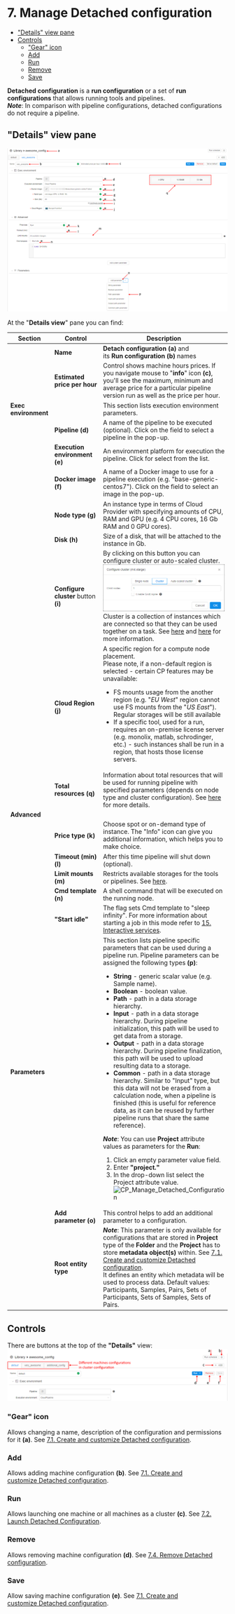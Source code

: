 # 7. Manage Detached configuration

- ["Details" view pane](#details-view-pane)
- [Controls](#controls)
    - ["Gear" icon](#gear-icon)
    - [Add](#add)
    - [Run](#run)
    - [Remove](#remove)
    - [Save](#save)

**Detached configuration** is a **run configuration** or a set of **run configurations** that allows running tools and pipelines.  
**_Note_**: In comparison with pipeline configurations, detached configurations do not require a pipeline.

## "Details" view pane

![CP_Manage_Detached_Configuration](attachments/Manage_Detached_Configuration_1.png)

At the "**Details view**" pane you can find:

| Section | Control | Description |
|---|---|---|
|  | **Name** | **Detach configuration (a)** and its **Run configuration (b)** names |
|  | **Estimated price per hour** | Control shows machine hours prices. If you navigate mouse to "**info**" icon **(c)**, you'll see the maximum, minimum and average price for a particular pipeline version run as well as the price per hour. |
| **Exec environment** |  | This section lists execution environment parameters. |
|  | **Pipeline (d)** | A name of the pipeline to be executed (optional). Click on the field to select a pipeline in the pop-up. |
|  | **Execution environment (e)** | An environment platform for execution the pipeline. Click for select from the list. |
|  | **Docker image (f)** | A name of a Docker image to use for a pipeline execution (e.g. "base-generic-centos7"). Click on the field to select an image in the pop-up. |
|  | **Node type (g)** | An instance type in terms of Cloud Provider with specifying amounts of CPU, RAM and GPU (e.g. 4 CPU cores, 16 Gb RAM and 0 GPU cores). |
|  | **Disk (h)** | Size of a disk, that will be attached to the instance in Gb. |
|  | **Configure cluster** button **(i)** | By clicking on this button you can configure cluster or auto-scaled cluster.<br />![CP_Manage_Detached_Configuration](attachments/Manage_Detached_Configuration_2.png)<br />Cluster is a collection of instances which are connected so that they can be used together on a task. See [here](../06_Manage_Pipeline/6._Manage_Pipeline.md#configuration) and [here](7.2._Launch_Detached_Configuration.md) for more information.<br /> |
|  | **Cloud Region (j)** | A specific region for a compute node placement.<br />Please note, if a non-default region is selected - certain CP features may be unavailable:<br /><ul><li>FS mounts usage from the another region (e.g. "_EU West_" region cannot use FS mounts from the "_US East_"). Regular storages will be still available</li><li>If a specific tool, used for a run, requires an on-premise license server (e.g. monolix, matlab, schrodinger, etc.) - such instances shall be run in a region, that hosts those license servers.</li></ul> |
|  | **Total resources (q)** | Information about total resources that will be used for running pipeline with specified parameters (depends on node type and cluster configuration). See [here](../06_Manage_Pipeline/6._Manage_Pipeline.md#configuration) for more details. |
| **Advanced** |  |  |
|  | **Price type (k)** | Choose spot or on-demand type of instance. The "Info" icon can give you additional information, which helps you to make choice. |
|  | **Timeout (min) (l)** | After this time pipeline will shut down (optional). |
|  | **Limit mounts (m)** | Restricts available storages for the tools or pipelines. See [here](../06_Manage_Pipeline/6.1._Create_and_configure_pipeline.md#example-limit-mounted-storages). |
|  | **Cmd template (n)** | A shell command that will be executed on the running node. |
|  | **"Start idle"** | The flag sets Cmd template to "sleep infinity". For more information about starting a job in this mode refer to [15. Interactive services](../15_Interactive_services/15._Interactive_services.md). |
| **Parameters** |  | This section lists pipeline specific parameters that can be used during a pipeline run. Pipeline parameters can be assigned the following types **(p)**:<ul><li>**String** - generic scalar value (e.g. Sample name).</li><li>**Boolean** - boolean value.</li><li>**Path** - path in a data storage hierarchy.</li><li>**Input** - path in a data storage hierarchy. During pipeline initialization, this path will be used to get data from a storage.</li><li>**Output** - path in a data storage hierarchy. During pipeline finalization, this path will be used to upload resulting data to a storage.</li><li>**Common** - path in a data storage hierarchy. Similar to "Input" type, but this data will not be erased from a calculation node, when a pipeline is finished (this is useful for reference data, as it can be reused by further pipeline runs that share the same reference).</li></ul>**_Note_**: You can use **Project** attribute values as parameters for the **Run**:<ol><li>Click an empty parameter value field.</li><li>Enter **"project."**</li><li>In the drop-down list select the Project attribute value.<br />![CP_Manage_Detached_Configuration](attachments/Manage_Detached_Configuration_3.png)</li></ol> |
|  | **Add parameter (o)** | This control helps to add an additional parameter to a configuration. |
|  | **Root entity type** | **_Note_**: This parameter is only available for configurations that are stored in **Project** type of the **Folder** and the **Project** has to store **metadata object(s)** within. See [7.1. Create and customize Detached configuration](7.1._Create_and_customize_Detached_configuration.md).<br />It defines an entity which metadata will be used to process data. Default values: Participants, Samples, Pairs, Sets of Participants, Sets of Samples, Sets of Pairs. |

## Controls

There are buttons at the top of the **"Details"** view:  
![CP_Manage_Detached_Configuration](attachments/Manage_Detached_Configuration_4.png)

### "Gear" icon

Allows changing a name, description of the configuration and permissions for it **(a)**. See [7.1. Create and customize Detached configuration](7.1._Create_and_customize_Detached_configuration.md).

### Add

Allows adding machine configuration **(b)**. See [7.1. Create and customize Detached configuration](7.1._Create_and_customize_Detached_configuration.md).

### Run

Allows launching one machine or all machines as a cluster **(c)**. See [7.2. Launch Detached Configuration](7.2._Launch_Detached_Configuration.md).

### Remove

Allows removing machine configuration **(d)**. See [7.4. Remove Detached configuration](7.4._Remove_Detached_configuration.md).

### Save

Allow saving machine configuration **(e)**. See [7.1. Create and customize Detached configuration](7.1._Create_and_customize_Detached_configuration.md).
